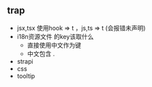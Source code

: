 ## trap
+ jsx,tsx 使用hook => t ，js,ts =>  t (会报错未声明)
+ i18n资源文件 的key该取什么
    + 直接使用中文作为键
    + 中文包含 .
+ strapi
+ css
+ tooltip

